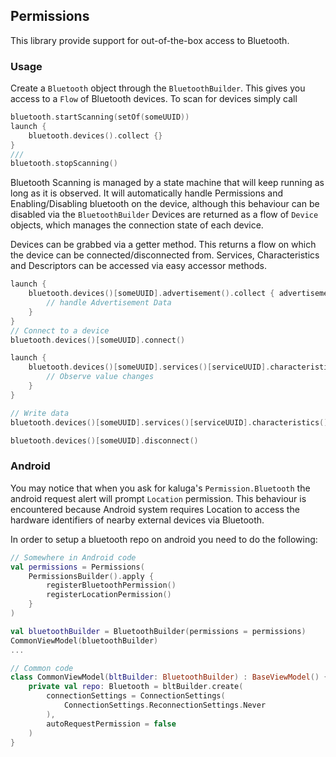 ## Permissions

This library provide support for out-of-the-box access to Bluetooth.


### Usage
Create a `Bluetooth` object through the `BluetoothBuilder`. This gives you access to a `Flow` of Bluetooth devices. To scan for devices simply call

```kotlin
bluetooth.startScanning(setOf(someUUID))
launch {
    bluetooth.devices().collect {}
}
///
bluetooth.stopScanning()
```
Bluetooth Scanning is managed by a state machine that will keep running as long as it is observed. It will automatically handle Permissions and Enabling/Disabling bluetooth on the device, although this behaviour can be disabled via the `BluetoothBuilder`
Devices are returned as a flow of `Device` objects, which manages the connection state of each device.

Devices can be grabbed via a getter method. This returns a flow on which the device can be connected/disconnected from. Services, Characteristics and Descriptors can be accessed via easy accessor methods.

```kotlin
launch {
    bluetooth.devices()[someUUID].advertisement().collect { advertisementData ->
        // handle Advertisement Data
    }   
}
// Connect to a device
bluetooth.devices()[someUUID].connect()

launch {
    bluetooth.devices()[someUUID].services()[serviceUUID].characteristics()[characteristicUUID].descriptors()[descriptorUUID].value().collect {
        // Observe value changes
    }
}

// Write data
bluetooth.devices()[someUUID].services()[serviceUUID].characteristics()[characteristicUUID].first().writeValue(newValue)

bluetooth.devices()[someUUID].disconnect()
```

### Android
You may notice that when you ask for kaluga's `Permission.Bluetooth` the android request alert will prompt `Location` permission. This behaviour is encountered because Android system requires Location to access the hardware identifiers of nearby external devices via Bluetooth.

In order to setup a bluetooth repo on android you need to do the following:
```kotlin
// Somewhere in Android code
val permissions = Permissions(
    PermissionsBuilder().apply {
        registerBluetoothPermission()
        registerLocationPermission()
    }
)

val bluetoothBuilder = BluetoothBuilder(permissions = permissions)
CommonViewModel(bluetoothBuilder)
...

// Common code
class CommonViewModel(bltBuilder: BluetoothBuilder) : BaseViewModel() {
    private val repo: Bluetooth = bltBuilder.create(
        connectionSettings = ConnectionSettings(
            ConnectionSettings.ReconnectionSettings.Never
        ),
        autoRequestPermission = false
    )
} 
```

